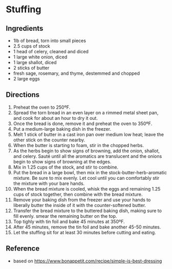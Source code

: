 # Stuffing

## Ingredients
* 1lb of bread, torn into small pieces
* 2.5 cups of stock
* 1 head of celery, cleaned and diced
* 1 large white onion, diced
* 1 large shallot, diced
* 2 sticks of butter
* fresh sage, rosemary, and thyme, destemmed and chopped
* 2 large eggs

## Directions
1. Preheat the oven to 250ºF.
2. Spread the torn bread in an even layer on a rimmed metal sheet pan, and cook for about an hour to dry it out.
3. Once the bread is done, remove it and preheat the oven to 350ºF.
4. Put a medium-large baking dish in the freezer.
5. Melt 1 stick of butter in a cast iron pan over medium low heat; leave the other stick on the counter nearby.
6. When the butter is starting to foam, stir in the chopped herbs.
7. As the herbs begin to show signs of browning, add the onion, shallot, and celery. Sauté until all the aromatics are translucent and the onions begin to show signs of browning at the edges.
8. Mix in 1.25 cups of the stock, and stir to combine.
9. Put the bread in a large bowl, then mix in the stock-butter-herb-aromatic mixture. Be sure to mix evenly. Let cool until you can comfortably stir the mixture with your bare hands.
10. When the bread mixture is cooled, whisk the eggs and remaining 1.25 cups of stock together, then combine with the bread mixture.
11. Remove your baking dish from the freezer and use your hands to liberally butter the inside of it with the counter-softened butter.
12. Transfer the bread mixture to the buttered baking dish, making sure to fill evenly. smear the remaining butter on the top.
13. Top tighly with tin foil and bake 45 minutes at 350ºF.
14. After 45 minutes, remove the tin foil and bake another 45-50 minutes.
15. Let the stuffing sit for at least 30 minutes before cutting and eating.

## Reference
* based on <https://www.bonappetit.com/recipe/simple-is-best-dressing>
